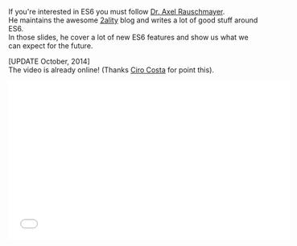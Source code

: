 <!--
layout: post
title: What's next for JavaScript
date: 2014-08-29T03:04:03.666Z
comments: true
published: true
keywords: talks
description: A talk by Dr. Axel Rauschmayer about what's next for JavaScript
categories: talks, videos
authorName: Jaydson Gomes
authorLink: http://twitter.com/jaydson
authorDescription: JavaScript enthusiast - FrontEnd Engineer at Terra Networks - BrazilJS and RSJS curator
authorPicture: https://pbs.twimg.com/profile_images/453720347620032512/UM2nE21c_400x400.jpeg
-->
If you're interested in ES6 you must follow [Dr. Axel Rauschmayer](https://twitter.com/rauschma).<!--more-->  
He maintains the awesome [2ality](http://www.2ality.com/) blog and writes a lot of good stuff around ES6.  
In those slides, he cover a lot of new ES6 features and show us what we can expect for the future.  
<script async class="speakerdeck-embed" data-id="4126347010d6013231af66d414c0f9a8" data-ratio="1.33333333333333" src="//speakerdeck.com/assets/embed.js"></script>  

[UPDATE October, 2014]  
The video is already online! (Thanks [Ciro Costa](https://github.com/cirocosta) for point this).  
<iframe width="560" height="315" src="//www.youtube.com/embed/G21rdWfa_as" frameborder="0" allowfullscreen></iframe>
